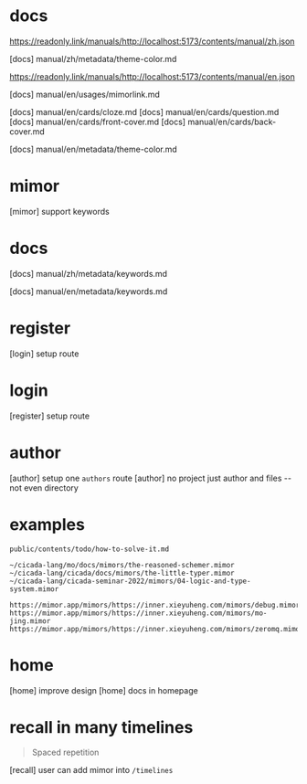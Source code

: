 # docs

https://readonly.link/manuals/http://localhost:5173/contents/manual/zh.json

[docs] manual/zh/metadata/theme-color.md

https://readonly.link/manuals/http://localhost:5173/contents/manual/en.json

[docs] manual/en/usages/mimorlink.md

[docs] manual/en/cards/cloze.md
[docs] manual/en/cards/question.md
[docs] manual/en/cards/front-cover.md
[docs] manual/en/cards/back-cover.md

[docs] manual/en/metadata/theme-color.md

# mimor

[mimor] support keywords

# docs

[docs] manual/zh/metadata/keywords.md

[docs] manual/en/metadata/keywords.md

# register

[login] setup route

# login

[register] setup route

# author

[author] setup one `authors` route
[author] no project just author and files -- not even directory

# examples

```
public/contents/todo/how-to-solve-it.md
```

```
~/cicada-lang/mo/docs/mimors/the-reasoned-schemer.mimor
~/cicada-lang/cicada/docs/mimors/the-little-typer.mimor
~/cicada-lang/cicada-seminar-2022/mimors/04-logic-and-type-system.mimor
```

```
https://mimor.app/mimors/https://inner.xieyuheng.com/mimors/debug.mimor
https://mimor.app/mimors/https://inner.xieyuheng.com/mimors/mo-jing.mimor
https://mimor.app/mimors/https://inner.xieyuheng.com/mimors/zeromq.mimor
```

# home

[home] improve design
[home] docs in homepage

# recall in many timelines

> Spaced repetition

[recall] user can add mimor into `/timelines`
